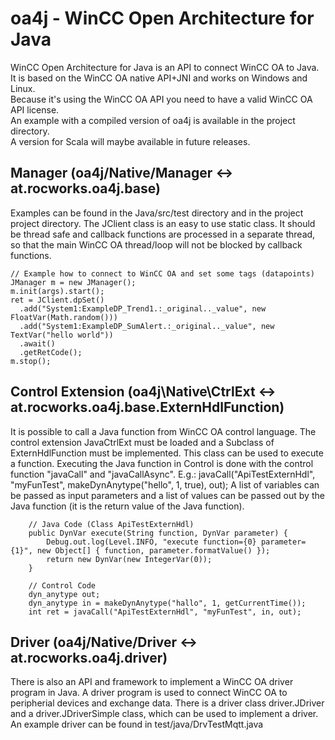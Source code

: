 # oa4j - WinCC Open Architecture for Java
WinCC Open Architecture for Java is an API to connect WinCC OA to Java.<br>
It is based on the WinCC OA native API+JNI and works on Windows and Linux.<br>
Because it's using the WinCC OA API you need to have a valid WinCC OA API license.<br>
An example with a compiled version of oa4j is available in the project directory.<br>
A version for Scala will maybe available in future releases.<br>
## Manager (oa4j/Native/Manager <-> at.rocworks.oa4j.base)<br>
Examples can be found in the Java/src/test directory and in the project project directory. The JClient class is an easy to use static class. It should be thread safe and callback functions are processed in a separate thread, so that the main WinCC OA thread/loop will not be blocked by callback functions.<br>
```
// Example how to connect to WinCC OA and set some tags (datapoints)
JManager m = new JManager();
m.init(args).start(); 
ret = JClient.dpSet()
  .add("System1:ExampleDP_Trend1.:_original.._value", new FloatVar(Math.random()))
  .add("System1:ExampleDP_SumAlert.:_original.._value", new TextVar("hello world"))
  .await()
  .getRetCode();
m.stop();
```

## Control Extension (oa4j\Native\CtrlExt <-> at.rocworks.oa4j.base.ExternHdlFunction)<br>
It is possible to call a Java function from WinCC OA control language. The control extension JavaCtrlExt must be loaded and a Subclass of ExternHdlFunction must be implemented. This class can be used to execute a function. Executing the Java function in Control is done with the control function "javaCall" and "javaCallAsync". E.g.: javaCall("ApiTestExternHdl", "myFunTest", makeDynAnytype("hello", 1, true), out); A list of variables can be passed as input parameters and a list of values can be passed out by the Java function (it is the return value of the Java function). <br>
```
    // Java Code (Class ApiTestExternHdl)
    public DynVar execute(String function, DynVar parameter) {
        Debug.out.log(Level.INFO, "execute function={0} parameter={1}", new Object[] { function, parameter.formatValue() });
        return new DynVar(new IntegerVar(0));
    }

    // Control Code
    dyn_anytype out;
    dyn_anytype in = makeDynAnytype("hallo", 1, getCurrentTime());
    int ret = javaCall("ApiTestExternHdl", "myFunTest", in, out);
```

## Driver (oa4j/Native/Driver <-> at.rocworks.oa4j.driver)<br>
There is also an API and framework to implement a WinCC OA driver program in Java. A driver program is used to connect WinCC OA to peripherial devices and exchange data. There is a driver class driver.JDriver and a driver.JDriverSimple class, which can be used to implement a driver. An example driver can be found in test/java/DrvTestMqtt.java <br>
